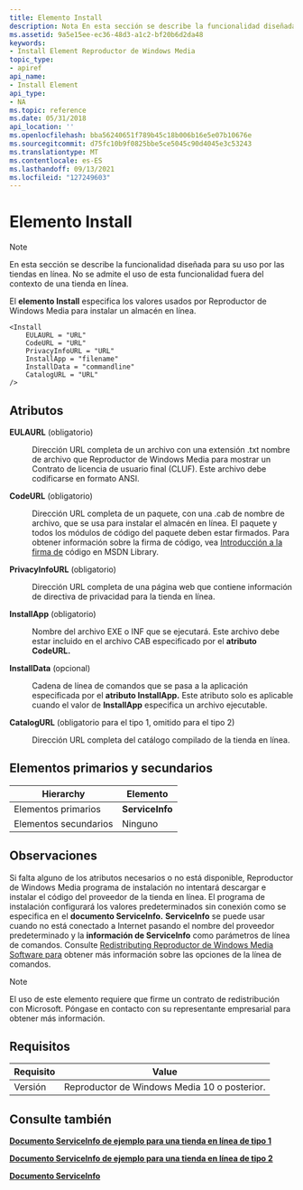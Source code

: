 ```yaml
---
title: Elemento Install
description: Nota En esta sección se describe la funcionalidad diseñada para su uso por las tiendas en línea. No se admite el uso de esta funcionalidad fuera del contexto de una tienda en línea. El elemento Install especifica los valores usados por Reproductor de Windows Media para instalar un almacén en línea.
ms.assetid: 9a5e15ee-ec36-48d3-a1c2-bf20b6d2da48
keywords:
- Install Element Reproductor de Windows Media
topic_type:
- apiref
api_name:
- Install Element
api_type:
- NA
ms.topic: reference
ms.date: 05/31/2018
api_location: ''
ms.openlocfilehash: bba56240651f789b45c18b006b16e5e07b10676e
ms.sourcegitcommit: d75fc10b9f0825bbe5ce5045c90d4045e3c53243
ms.translationtype: MT
ms.contentlocale: es-ES
ms.lasthandoff: 09/13/2021
ms.locfileid: "127249603"
---
```

# <a name="install-element"></a>Elemento Install

> [!Note]  
> En esta sección se describe la funcionalidad diseñada para su uso por las tiendas en línea. No se admite el uso de esta funcionalidad fuera del contexto de una tienda en línea.

 

El **elemento Install** especifica los valores usados por Reproductor de Windows Media para instalar un almacén en línea.

``` syntax
<Install
    EULAURL = "URL"
    CodeURL = "URL"
    PrivacyInfoURL = "URL"
    InstallApp = "filename"
    InstallData = "commandline"
    CatalogURL = "URL"
/>
```

## <a name="attributes"></a>Atributos

<dl> <dt>

<span id="EULAURL__required_"></span><span id="eulaurl__required_"></span><span id="EULAURL__REQUIRED_"></span>**EULAURL** (obligatorio)
</dt> <dd>

Dirección URL completa de un archivo con una extensión .txt nombre de archivo que Reproductor de Windows Media para mostrar un Contrato de licencia de usuario final (CLUF). Este archivo debe codificarse en formato ANSI.

</dd> <dt>

<span id="CodeURL__required_"></span><span id="codeurl__required_"></span><span id="CODEURL__REQUIRED_"></span>**CodeURL** (obligatorio)
</dt> <dd>

Dirección URL completa de un paquete, con una .cab de nombre de archivo, que se usa para instalar el almacén en línea. El paquete y todos los módulos de código del paquete deben estar firmados. Para obtener información sobre la firma de código, vea [Introducción a la firma de](/previous-versions/windows/internet-explorer/ie-developer/platform-apis/ms537361(v=vs.85)) código en MSDN Library.

</dd> <dt>

<span id="PrivacyInfoURL__required_"></span><span id="privacyinfourl__required_"></span><span id="PRIVACYINFOURL__REQUIRED_"></span>**PrivacyInfoURL** (obligatorio)
</dt> <dd>

Dirección URL completa de una página web que contiene información de directiva de privacidad para la tienda en línea.

</dd> <dt>

<span id="InstallApp__required_"></span><span id="installapp__required_"></span><span id="INSTALLAPP__REQUIRED_"></span>**InstallApp** (obligatorio)
</dt> <dd>

Nombre del archivo EXE o INF que se ejecutará. Este archivo debe estar incluido en el archivo CAB especificado por el **atributo CodeURL.**

</dd> <dt>

<span id="InstallData__optional_"></span><span id="installdata__optional_"></span><span id="INSTALLDATA__OPTIONAL_"></span>**InstallData** (opcional)
</dt> <dd>

Cadena de línea de comandos que se pasa a la aplicación especificada por el **atributo InstallApp.** Este atributo solo es aplicable cuando el valor de **InstallApp** especifica un archivo ejecutable.

</dd> <dt>

<span id="CatalogURL__required_for_type_1__ignored_for_type_2_"></span><span id="catalogurl__required_for_type_1__ignored_for_type_2_"></span><span id="CATALOGURL__REQUIRED_FOR_TYPE_1__IGNORED_FOR_TYPE_2_"></span>**CatalogURL** (obligatorio para el tipo 1, omitido para el tipo 2)
</dt> <dd>

Dirección URL completa del catálogo compilado de la tienda en línea.

</dd> </dl>

## <a name="parentchild-elements"></a>Elementos primarios y secundarios



| Hierarchy       | Elemento         |
|-----------------|-----------------|
| Elementos primarios | **ServiceInfo** |
| Elementos secundarios  | Ninguno            |



 

## <a name="remarks"></a>Observaciones

Si falta alguno de los atributos necesarios o no está disponible, Reproductor de Windows Media programa de instalación no intentará descargar e instalar el código del proveedor de la tienda en línea. El programa de instalación configurará los valores predeterminados sin conexión como se especifica en el **documento ServiceInfo.** **ServiceInfo** se puede usar cuando no está conectado a Internet pasando el nombre del proveedor predeterminado y la **información de ServiceInfo** como parámetros de línea de comandos. Consulte [Redistributing Reproductor de Windows Media Software para](redistributing-windows-media-player-software.md) obtener más información sobre las opciones de la línea de comandos.

> [!Note]  
> El uso de este elemento requiere que firme un contrato de redistribución con Microsoft. Póngase en contacto con su representante empresarial para obtener más información.

 

## <a name="requirements"></a>Requisitos



| Requisito | Value |
|--------------------|----------------------------------------------|
| Versión<br/> | Reproductor de Windows Media 10 o posterior.<br/> |



## <a name="see-also"></a>Consulte también

<dl> <dt>

[**Documento ServiceInfo de ejemplo para una tienda en línea de tipo 1**](example-serviceinfo-document-for-a-type-1-online-store.md)
</dt> <dt>

[**Documento ServiceInfo de ejemplo para una tienda en línea de tipo 2**](example-serviceinfo-document-for-a-type-2-online-store.md)
</dt> <dt>

[**Documento ServiceInfo**](serviceinfo-document.md)
</dt> </dl>

 

